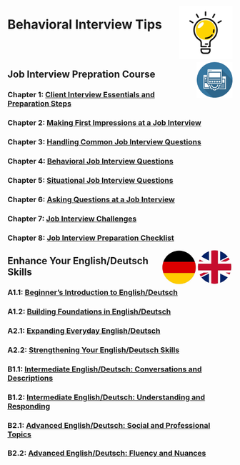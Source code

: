 <a href="/Interview-Preparation/tips/README.md"><img align="right" width="120" src="/Interview-Preparation/logos/tips.png"></img></a>

# Behavioral Interview Tips

<br><br>

<a href="/Interview-Preparation/tips/README.md"><img align="right" width="80" src="/Interview-Preparation/logos/tech-docs.png"></img></a>

## Job Interview Prepration Course

### Chapter 1: [Client Interview Essentials and Preparation Steps](/Interview-Preparation/tips/preparation/chapter1/README.md)
### Chapter 2: [Making First Impressions at a Job Interview](/Interview-Preparation/tips/preparation/chapter2/README.md)
### Chapter 3: [Handling Common Job Interview Questions](/Interview-Preparation/tips/preparation/chapter3/README.md)
### Chapter 4: [Behavioral Job Interview Questions](/Interview-Preparation/tips/preparation/chapter4/README.md)
### Chapter 5: [Situational Job Interview Questions](/Interview-Preparation/tips/preparation/chapter5/README.md)
### Chapter 6: [Asking Questions at a Job Interview](/Interview-Preparation/tips/preparation/chapter6/README.md)
### Chapter 7: [Job Interview Challenges](/Interview-Preparation/tips/preparation/chapter7/README.md)
### Chapter 8: [Job Interview Preparation Checklist](/Interview-Preparation/tips/preparation/chapter8/README.md)

<a href="/Interview-Preparation/tips/README.md"><img align="right" width="80" src="/Interview-Preparation/logos/english.png"></img></a>
<a href="/Interview-Preparation/tips/README.md"><img align="right" width="80" src="/Interview-Preparation/logos/deutsch.png"></img></a>

## Enhance Your English/Deutsch Skills

### A1.1: [Beginner’s Introduction to English/Deutsch](/Interview-Preparation/tips/languages/a11/README.md)
### A1.2: [Building Foundations in English/Deutsch](/Interview-Preparation/tips/languages/a12/README.md)
### A2.1: [Expanding Everyday English/Deutsch](/Interview-Preparation/tips/languages/a21/README.md)
### A2.2: [Strengthening Your English/Deutsch Skills](/Interview-Preparation/tips/languages/a22/README.md)
### B1.1: [Intermediate English/Deutsch: Conversations and Descriptions](/Interview-Preparation/tips/languages/b11/README.md)
### B1.2: [Intermediate English/Deutsch: Understanding and Responding](/Interview-Preparation/tips/languages/b12/README.md)
### B2.1: [Advanced English/Deutsch: Social and Professional Topics](/Interview-Preparation/tips/languages/b21/README.md)
### B2.2: [Advanced English/Deutsch: Fluency and Nuances](/Interview-Preparation/tips/languages/b22/README.md)
